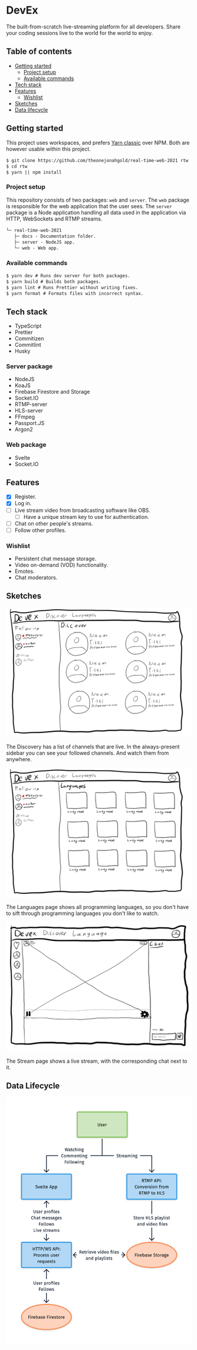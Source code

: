 # DevEx

The built-from-scratch live-streaming platform for all developers. Share your coding sessions live to the world for the world to enjoy.

## Table of contents

- [Getting started](#getting-started)
  - [Project setup](#project-setup)
  - [Available commands](#available-commands)
- [Tech stack](#tech-stack)
- [Features](#features)
  - [Wishlist](#wishlist)
- [Sketches](#sketches)
- [Data lifecycle](#data-lifecycle)

## Getting started

This project uses workspaces, and prefers [Yarn classic](https://classic.yarnpkg.com/lang/en/) over NPM. Both are however usable within this project.

```shell
$ git clone https://github.com/theonejonahgold/real-time-web-2021 rtw
$ cd rtw
$ yarn || npm install
```

### Project setup

This repository consists of two packages: `web` and `server`. The `web` package is responsible for the web application that the user sees. The `server` package is a Node application handling all data used in the application via HTTP, WebSockets and RTMP streams.

```
└─ real-time-web-2021
   ├─ docs - Documentation folder.
   ├─ server - NodeJS app.  
   └─ web - Web app.
```

### Available commands

```shell
$ yarn dev # Runs dev server for both packages.
$ yarn build # Builds both packages.
$ yarn lint # Runs Prettier without writing fixes.
$ yarn format # Formats files with incorrect syntax.
```

## Tech stack

- TypeScript
- Prettier
- Commitizen
- Commitlint
- Husky

### Server package

- NodeJS
- KoaJS
- Firebase Firestore and Storage
- Socket.IO
- RTMP-server
- HLS-server
- FFmpeg
- Passport.JS
- Argon2

### Web package

- Svelte
- Socket.IO

## Features

- [x] Register.
- [x] Log in. 
- [ ] Live stream video from broadcasting software like OBS.
  - [ ] Have a unique stream key to use for authentication.
- [ ] Chat on other people's streams.
- [ ] Follow other profiles.
  
### Wishlist

- Persistent chat message storage.
- Video on-demand (VOD) functionality.
- Emotes.
- Chat moderators.

## Sketches

![Sketch of the discovery page](docs/discover.png)

The Discovery has a list of channels that are live. In the always-present sidebar you can see your followed channels. And watch them from anywhere.

![Sketch of the languages page](docs/languages.png)

The Languages page shows all programming languages, so you don't have to sift through programming languages you don't like to watch.

![Sketch of the stream page](docs/stream.png)

The Stream page shows a live stream, with the corresponding chat next to it.

## Data Lifecycle

![Data showing the data lifecycle of the application](docs/data-lifecycle-v1.png)
